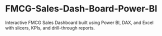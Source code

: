 # FMCG-Sales-Dash-Board-Power-BI
Interactive FMCG Sales Dashboard built using Power BI, DAX, and Excel with slicers, KPIs, and drill-through reports.
